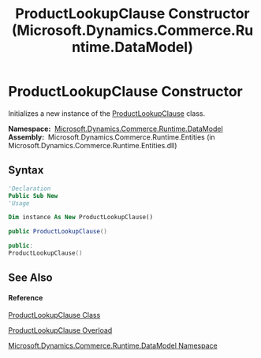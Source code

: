 ﻿---
title: ProductLookupClause Constructor  (Microsoft.Dynamics.Commerce.Runtime.DataModel)
TOCTitle: ProductLookupClause Constructor
ms:assetid: M:Microsoft.Dynamics.Commerce.Runtime.DataModel.ProductLookupClause.#ctor
ms:mtpsurl: https://technet.microsoft.com/en-us/library/microsoft.dynamics.commerce.runtime.datamodel.productlookupclause.productlookupclause(v=AX.60)
ms:contentKeyID: 62214358
ms.date: 05/18/2015
mtps_version: v=AX.60
dev_langs:
- vb
- csharp
- c++
---

# ProductLookupClause Constructor

Initializes a new instance of the [ProductLookupClause](productlookupclause-class-microsoft-dynamics-commerce-runtime-datamodel.md) class.

**Namespace:**  [Microsoft.Dynamics.Commerce.Runtime.DataModel](microsoft-dynamics-commerce-runtime-datamodel-namespace.md)  
**Assembly:**  Microsoft.Dynamics.Commerce.Runtime.Entities (in Microsoft.Dynamics.Commerce.Runtime.Entities.dll)

## Syntax

``` vb
'Declaration
Public Sub New
'Usage

Dim instance As New ProductLookupClause()
```

``` csharp
public ProductLookupClause()
```

``` c++
public:
ProductLookupClause()
```

## See Also

#### Reference

[ProductLookupClause Class](productlookupclause-class-microsoft-dynamics-commerce-runtime-datamodel.md)

[ProductLookupClause Overload](productlookupclause-constructor-microsoft-dynamics-commerce-runtime-datamodel.md)

[Microsoft.Dynamics.Commerce.Runtime.DataModel Namespace](microsoft-dynamics-commerce-runtime-datamodel-namespace.md)

